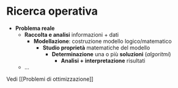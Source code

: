 # Ricerca operativa

- **Problema reale**
    - **Raccolta e analisi** informazioni + dati
        - **Modellazione**: costruzione modello logico/matematico
            - **Studio proprietà** matematiche del modello
                - **Determinazione** una o più **soluzioni** (*algoritmi*)
                    - **Analisi + interpretazione** risultati
    - …

Vedi [[Problemi di ottimizzazione]]